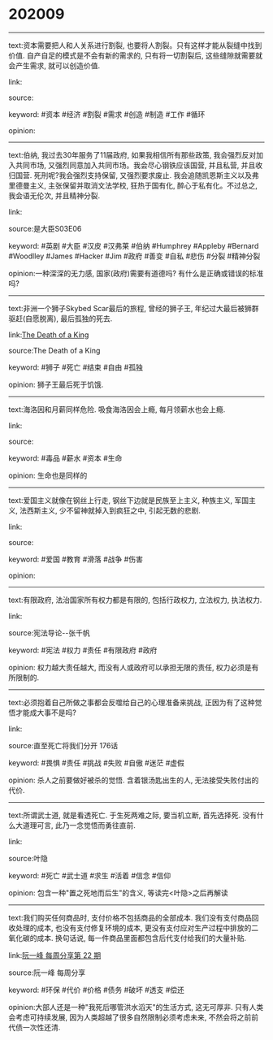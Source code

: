 # 202009

---

text:资本需要把人和人关系进行割裂, 也要将人割裂。只有这样才能从裂缝中找到价值. 自产自足的模式是不会有新的需求的, 只有将一切割裂后, 这些缝隙就需要就会产生需求, 就可以创造价值.

link:

source:

keyword: #资本 #经济 #割裂 #需求 #创造 #制造 #工作 #循环

opinion:

---

text:伯纳, 我过去30年服务了11届政府, 如果我相信所有那些政策, 我会强烈反对加入共同市场, 又强烈同意加入共同市场。我会尽心钢铁应该国营, 并且私营, 并且收归国营. 死刑呢?我会强烈支持保留, 又强烈要求废止. 我会追随凯恩斯主义以及弗里德曼主义, 主张保留并取消文法学校, 狂热于国有化, 醉心于私有化。不过总之, 我会语无伦次, 并且精神分裂.

link:

source:是大臣S03E06

keyword: #英剧 #大臣 #汉皮 #汉弗莱 #伯纳 #Humphrey #Appleby #Bernard #Woodlley #James #Hacker #Jim #政府 #善变 #自私 #悲伤 #分裂 #精神分裂

opinion:一种深深的无力感, 国家(政府)需要有道德吗? 有什么是正确或错误的标准吗?

---

text:非洲一个狮子Skybed Scar最后的旅程, 曾经的狮子王, 年纪过大最后被狮群驱赶(自愿脱离), 最后孤独的死去.

link:[The Death of a King](https://travelguideandphotography.com/2018/04/23/the-death-of-a-king/)

source:The Death of a King

keyword: #狮子 #死亡 #结束 #自由 #孤独

opinion: 狮子王最后死于饥饿.

---

text:海洛因和月薪同样危险. 吸食海洛因会上瘾, 每月领薪水也会上瘾.

link:

source:

keyword: #毒品 #薪水 #资本 #生命

opinion: 生命也是同样的

---

text:爱国主义就像在钢丝上行走, 钢丝下边就是民族至上主义, 种族主义, 军国主义, 法西斯主义, 少不留神就掉入到疯狂之中, 引起无数的悲剧.

link:

source:

keyword: #爱国 #教育 #滑落 #战争 #伤害

opinion:

---

text:有限政府, 法治国家所有权力都是有限的, 包括行政权力, 立法权力, 执法权力.

link:

source:宪法导论--张千帆

keyword: #宪法 #权力 #责任 #有限政府 #政府

opinion: 权力越大责任越大, 而没有人或政府可以承担无限的责任, 权力必须是有所限制的.

---

text:必须抱着自己所做之事都会反噬给自己的心理准备来挑战, 正因为有了这种觉悟才能成大事不是吗?

link:

source:直至死亡将我们分开 176话

keyword: #畏惧 #责任 #挑战 #失败 #自傲 #迷茫 #虚假

opinion: 杀人之前要做好被杀的觉悟. 含着银汤匙出生的人, 无法接受失败付出的代价.

---

text:所谓武士道, 就是看透死亡. 于生死两难之际, 要当机立断, 首先选择死. 没有什么大道理可言, 此乃一念觉悟而勇往直前.

link:

source:叶隐

keyword: #死亡 #武士道 #求生 #活着 #信念 #信仰

opinion: 包含一种"置之死地而后生"的含义, 等读完<叶隐>之后再解读

---

text:我们购买任何商品时, 支付价格不包括商品的全部成本. 我们没有支付商品回收处理的成本, 也没有支付修复环境的成本, 更没有支付应对生产过程中排放的二氧化碳的成本. 换句话说, 每一件商品里面都包含后代支付给我们的大量补贴.

link:[阮一峰 每周分享第 22 期](http://www.ruanyifeng.com/blog/2018/09/weekly-issue-22.html)

source:阮一峰 每周分享

keyword: #环保 #代价 #价格 #债务 #破坏 #透支 #偿还

opinion:大部人还是一种"我死后哪管洪水滔天"的生活方式, 这无可厚非. 只有人类会考虑可持续发展, 因为人类超越了很多自然限制必须考虑未来, 不然会将之前前代债一次性还清.
